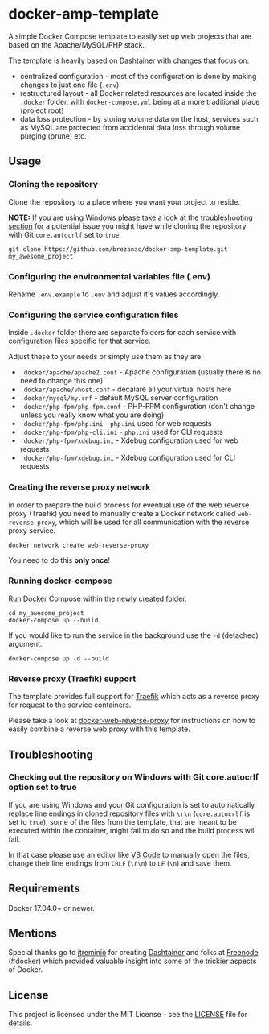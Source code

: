 # docker-amp-template

A simple Docker Compose template to easily set up web projects that are based on the Apache/MySQL/PHP stack.

The template is heavily based on [Dashtainer](https://github.com/jtreminio/dashtainer) with changes that focus on:

- centralized configuration - most of the configuration is done by making changes to just one file (`.env`)
- restructured layout - all Docker related resources are located inside the `.docker` folder, with `docker-compose.yml` being at a more traditional place (project root)
- data loss protection - by storing volume data on the host, services such as MySQL are protected from accidental data loss through volume purging (prune) etc.

## Usage

### Cloning the repository ###
Clone the repository to a place where you want your project to reside. 

**NOTE:** If you are using Windows please take a look at the [troubleshooting section](#troubleshooting) for a potential issue you might have while cloning the repository with Git `core.autocrlf` set to `true`.

```
git clone https://github.com/brezanac/docker-amp-template.git my_awesome_project
```

### Configuring the environmental variables file (.env) ###

Rename `.env.example` to `.env` and adjust it's values accordingly. 

### Configuring the service configuration files ###

Inside `.docker` folder there are separate folders for each service with configuration files specific for that service.

Adjust these to your needs or simply use them as they are:

* `.docker/apache/apache2.conf` - Apache configuration (usually there is no need to change this one)
* `.docker/apache/vhost.conf` - decalare all your virtual hosts here
* `.docker/mysql/my.cnf` - default MySQL server configuration
* `.docker/php-fpm/php-fpm.conf` - PHP-FPM configuration (don't change unless you really know what you are doing)
* `.docker/php-fpm/php.ini` - `php.ini` used for web requests
* `.docker/php-fpm/php-cli.ini` - `php.ini` used for CLI requests
* `.docker/php-fpm/xdebug.ini` - Xdebug configuration used for web requests
* `.docker/php-fpm/xdebug.ini` - Xdebug configuration used for CLI requests

### Creating the reverse proxy network ###

In order to prepare the build process for eventual use of the web reverse proxy (Traefik) you need to manually create a Docker network called `web-reverse-proxy`, which will be used for all communication with the reverse proxy service.

```
docker network create web-reverse-proxy
```

You need to do this **only once**!

### Running docker-compose ###

Run Docker Compose within the newly created folder.

```
cd my_awesome_project
docker-compose up --build
```

If you would like to run the service in the background use the `-d` (detached) argument.

```
docker-compose up -d --build
```

### Reverse proxy (Traefik) support ###

The template provides full support for [Traefik](https://traefik.io/) which acts as a reverse proxy for request to the service containers.

Please take a look at [docker-web-reverse-proxy](https://github.com/brezanac/docker-web-reverse-proxy) for instructions on how to easily combine a reverse web proxy with this template.

## Troubleshooting ##

### Checking out the repository on Windows with Git core.autocrlf option set to true ###

If you are using Windows and your Git configuration is set to automatically replace line endings in cloned repository files with `\r\n` (`core.autocrlf` is set to `true`), some of the files from the template, that are meant to be executed within the container, might fail to do so and the build process will fail.

In that case please use an editor like [VS Code](https://code.visualstudio.com/) to manually open the files, change their line endings from `CRLF` (`\r\n`) to `LF` (`\n`) and save them.

## Requirements

Docker 17.04.0+ or newer.

## Mentions

Special thanks go to [jtreminio](https://github.com/jtreminio) for creating [Dashtainer](https://github.com/jtreminio/dashtainer) and folks at [Freenode](https://freenode.net/) (#docker) which provided valuable insight into some of the trickier aspects of Docker.

## License

This project is licensed under the MIT License - see the [LICENSE](LICENSE) file for details.
